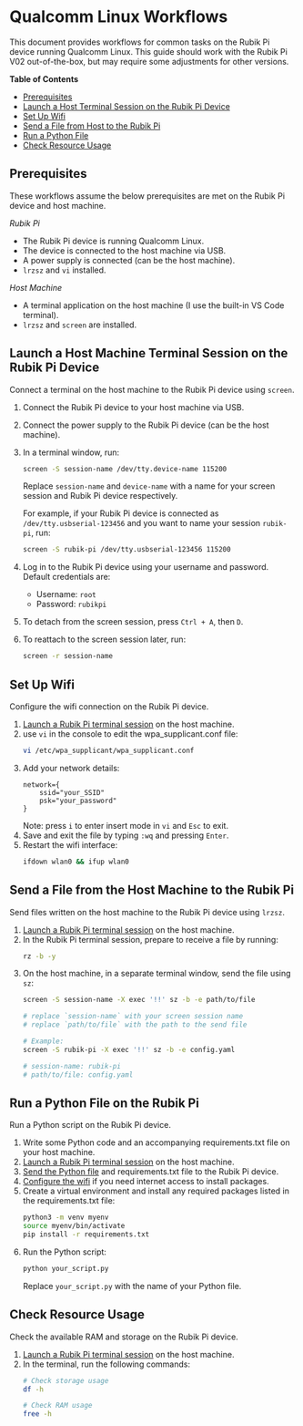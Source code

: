 # Qualcomm Linux Workflows

This document provides workflows for common tasks on the Rubik Pi device running Qualcomm Linux. This guide should work with the Rubik Pi V02 out-of-the-box, but may require some adjustments for other versions.

**Table of Contents**
- [Prerequisites](#prerequisites)
- [Launch a Host Terminal Session on the Rubik Pi Device](#launch-a-host-machine-terminal-session-on-the-rubik-pi-device)
- [Set Up Wifi](#set-up-wifi)
- [Send a File from Host to the Rubik Pi](#send-a-file-from-the-host-machine-to-the-rubik-pi)
- [Run a Python File](#run-a-python-file-on-the-rubik-pi)
- [Check Resource Usage](#check-resource-usage)

## Prerequisites
These workflows assume the below prerequisites are met on the Rubik Pi device and host machine.

*Rubik Pi*
- The Rubik Pi device is running Qualcomm Linux.
- The device is connected to the host machine via USB.
- A power supply is connected (can be the host machine).
- `lrzsz` and `vi` installed.

*Host Machine*
- A terminal application on the host machine (I use the built-in VS Code terminal).
- `lrzsz` and `screen` are installed.

## Launch a Host Machine Terminal Session on the Rubik Pi Device
Connect a terminal on the host machine to the Rubik Pi device using `screen`.
1. Connect the Rubik Pi device to your host machine via USB.
2. Connect the power supply to the Rubik Pi device (can be the host machine).
3. In a terminal window, run:
    ```bash
    screen -S session-name /dev/tty.device-name 115200
    ```
    Replace `session-name` and `device-name` with a name for your screen session and Rubik Pi device respectively.

    For example, if your Rubik Pi device is connected as `/dev/tty.usbserial-123456` and you want to name your session `rubik-pi`, run:
    ```bash
    screen -S rubik-pi /dev/tty.usbserial-123456 115200
    ```
4. Log in to the Rubik Pi device using your username and password.
    Default credentials are:
    - Username: `root`
    - Password: `rubikpi`
5. To detach from the screen session, press `Ctrl + A`, then `D`.
6. To reattach to the screen session later, run:
    ```bash
    screen -r session-name
    ```

## Set Up Wifi
Configure the wifi connection on the Rubik Pi device.
1. [Launch a Rubik Pi terminal session](#launch-a-host-machine-terminal-session-on-the-rubik-pi-device) on the host machine.
2. use `vi` in the console to edit the wpa_supplicant.conf file:
    ```bash
    vi /etc/wpa_supplicant/wpa_supplicant.conf
    ```
3. Add your network details:
    ```config
    network={
        ssid="your_SSID"
        psk="your_password"
    }
    ```
    Note: press `i` to enter insert mode in `vi` and `Esc` to exit.
4. Save and exit the file by typing `:wq` and pressing `Enter`.
5. Restart the wifi interface:
    ```bash
    ifdown wlan0 && ifup wlan0
    ```

## Send a File from the Host Machine to the Rubik Pi
Send files written on the host machine to the Rubik Pi device using `lrzsz`.
1. [Launch a Rubik Pi terminal session](#launch-a-host-machine-terminal-session-on-the-rubik-pi-device) on the host machine.
2. In the Rubik Pi terminal session, prepare to receive a file by running:
    ```bash
    rz -b -y
    ```
2. On the host machine, in a separate terminal window, send the file using `sz`:
    ```bash
    screen -S session-name -X exec '!!' sz -b -e path/to/file

    # replace `session-name` with your screen session name
    # replace `path/to/file` with the path to the send file

    # Example:
    screen -S rubik-pi -X exec '!!' sz -b -e config.yaml

    # session-name: rubik-pi
    # path/to/file: config.yaml
    ```

## Run a Python File on the Rubik Pi
Run a Python script on the Rubik Pi device.

1. Write some Python code and an accompanying requirements.txt file on your host machine.
2. [Launch a Rubik Pi terminal session](#launch-a-host-machine-terminal-session-on-the-rubik-pi-device) on the host machine.
3. [Send the Python file](#send-a-file-from-the-host-machine-to-the-rubik-pi) and requirements.txt file to the Rubik Pi device.
4. [Configure the wifi](#set-up-wifi) if you need internet access to install packages.
5. Create a virtual environment and install any required packages listed in the requirements.txt file:
    ```bash
    python3 -m venv myenv
    source myenv/bin/activate
    pip install -r requirements.txt
    ```
6. Run the Python script:
    ```bash
    python your_script.py
    ```
    Replace `your_script.py` with the name of your Python file.

## Check Resource Usage
Check the available RAM and storage on the Rubik Pi device.
1. [Launch a Rubik Pi terminal session](#launch-a-host-machine-terminal-session-on-the-rubik-pi-device) on the host machine.
2. In the terminal, run the following commands:
    ```bash
    # Check storage usage
    df -h

    # Check RAM usage
    free -h
    ```